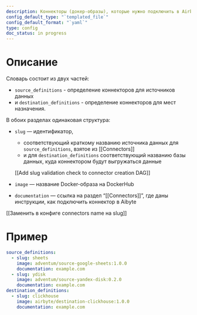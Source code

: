 ```yaml
---
description: Коннекторы (докер-образы), которые нужно подключить в Airbyte
config_default_type: "`templated_file`"
config_default_format: "`yaml`"
type: config
doc_status: in progress
---
```


# Описание

Словарь состоит из двух частей: 
- `source_definitions`  - определение коннекторов для источников данных
- и `destination_definitions` - определение коннекторов для мест назначения. 

В обоих разделах одинаковая структура:

- `slug`  — идентификатор, 
	- соответствующий краткому названию источника данных для `source_definitions`, взятое из [[Connectors]] 
	- и для `destination_definitions` соответствующий названию базы данных, куда коннектором будут выгружаться данные
    
    [[Add slug validation check to connector creation DAG]]
    
- `image` — название Docker-образа на DockerHub
- `documentation`  — ссылка на раздел “[[Connectors]]”, где даны инструкции, как подключить коннектор в Aibyte


[[Заменить в конфиге connectors name на slug]]

# Пример

```yaml
source_definitions:
  - slug: sheets
    image: adventum/source-google-sheets:1.0.0
    documentation: example.com
  - slug: ydisk
    image: adventum/source-yandex-disk:0.2.0
    documentation: example.com
destination_definitions:
  - slug: clickhouse
    image: airbyte/destination-clickhouse:1.0.0
    documentation: example.com
```
